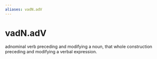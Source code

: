 ```yaml
---
aliases: vadN.adV
---
```

# vadN.adV

adnominal verb preceding and modifying a noun, that whole construction preceding and modifying a verbal expression.
